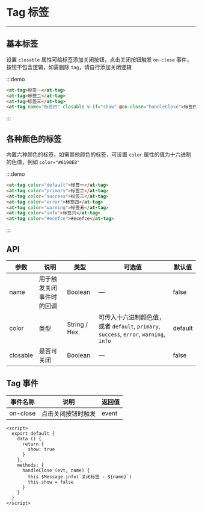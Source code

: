 # Tag 标签

----

## 基本标签

设置 `closable` 属性可给标签添加关闭按钮，点击关闭按钮触发 `on-close` 事件，按钮不包含逻辑，如需删除 `tag`，请自行添加关闭逻辑

:::demo
```html
<at-tag>标签一</at-tag>
<at-tag>标签二</at-tag>
<at-tag>标签三</at-tag>
<at-tag name="标签四" closable v-if="show" @on-close="handleClose">标签四</at-tag>
```
:::

## 各种颜色的标签

内置六种颜色的标签，如需其他颜色的标签，可设置 `color` 属性的值为十六进制的色值，例如 `color="#6190E8"`

:::demo
```html
<at-tag color="default">标签一</at-tag>
<at-tag color="primary">标签二</at-tag>
<at-tag color="success">标签三</at-tag>
<at-tag color="error">标签四</at-tag>
<at-tag color="warning">标签五</at-tag>
<at-tag color="info">标签六</at-tag>
<at-tag color="#ecefce">#ecefce</at-tag>
```
:::

## API

| 参数      | 说明          | 类型      | 可选值                           | 默认值  |
|---------- |-------------- |---------- |--------------------------------  |-------- |
| name | 用于触发关闭事件时的回调 | Boolean | — | false |
| color | 类型 | String / Hex | 可传入十六进制颜色值，或者 `default`, `primary`, `success`, `error`, `warning`, `info` | default |
| closable | 是否可关闭 | Boolean | — | false |

## Tag 事件

| 事件名称      | 说明          | 返回值  |
|---------- |-------------- |---------- |
| on-close | 点击关闭按钮时触发 | event |

```
<script>
  export default {
    data () {
      return {
        show: true
      }
    },
    methods: {
      handleClose (evt, name) {
        this.$Message.info(`关闭标签 - ${name}`)
        this.show = false
      }
    }
  }
</script>
```
